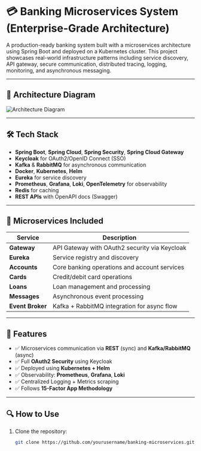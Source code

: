 # 💳 Banking Microservices System (Enterprise-Grade Architecture)

A production-ready banking system built with a microservices architecture using Spring Boot and deployed on a Kubernetes cluster. This project showcases real-world infrastructure patterns including service discovery, API gateway, secure communication, distributed tracing, logging, monitoring, and asynchronous messaging.

---

## 📐 Architecture Diagram

![Architecture Diagram](./eb094189-594e-48e3-946d-55e52f40613e.png)

---

## 🛠️ Tech Stack

- **Spring Boot**, **Spring Cloud**, **Spring Security**, **Spring Cloud Gateway**
- **Keycloak** for OAuth2/OpenID Connect (SSO)
- **Kafka** & **RabbitMQ** for asynchronous communication
- **Docker**, **Kubernetes**, **Helm**
- **Eureka** for service discovery
- **Prometheus**, **Grafana**, **Loki**, **OpenTelemetry** for observability
- **Redis** for caching
- **REST APIs** with OpenAPI docs (Swagger)

---

## 🔧 Microservices Included

| Service   | Description |
|-----------|-------------|
| **Gateway**  | API Gateway with OAuth2 security via Keycloak |
| **Eureka**   | Service registry and discovery |
| **Accounts** | Core banking operations and account services |
| **Cards**    | Credit/debit card operations |
| **Loans**    | Loan management and processing |
| **Messages** | Asynchronous event processing |
| **Event Broker** | Kafka + RabbitMQ integration for async flow |

---

## 🚀 Features

- ✅ Microservices communication via **REST** (sync) and **Kafka/RabbitMQ** (async)
- ✅ Full **OAuth2 Security** using Keycloak
- ✅ Deployed using **Kubernetes + Helm**
- ✅ Observability: **Prometheus**, **Grafana**, **Loki**
- ✅ Centralized Logging + Metrics scraping
- ✅ Follows **15-Factor App Methodology**

---

## 🔍 How to Use

1. Clone the repository:
   ```bash
   git clone https://github.com/yourusername/banking-microservices.git
